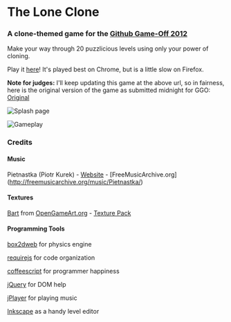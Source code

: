 # The Lone Clone

### A clone-themed game for the [Github Game-Off 2012](https://github.com/github/game-off-2012)

Make your way through 20 puzzlicious levels using only your power of cloning.

Play it [here](https://s3.amazonaws.com/james_gary/theLoneClone/index.html)! It's played best on Chrome, but is a little slow on Firefox.

**Note for judges:** I'll keep updating this game at the above url, so in fairness, here is the original version of the game as submitted midnight for GGO: [Original](https://s3.amazonaws.com/james_gary/github-gameoff/theLoneClone/index.html)

![Splash page](http://i.imgur.com/1ahvg.png)

![Gameplay](http://i.imgur.com/eDknv.png)

### Credits

#### Music
Pietnastka (Piotr Kurek) - [Website](http://www.piotrkurek.com/) - [FreeMusicArchive.org] (http://freemusicarchive.org/music/Pietnastka/)

#### Textures

[Bart](http://opengameart.org/users/bart) from [OpenGameArt.org](http://opengameart.org) - [Texture Pack](http://opengameart.org/content/19-high-res-stone-and-concrete-texture-photos)

#### Programming Tools
[box2dweb](http://code.google.com/p/box2dweb/) for physics engine

[requirejs](http://requirejs.org/) for code organization

[coffeescript](http://coffeescript.org/) for programmer happiness

[jQuery](http://jquery.com/) for DOM help

[jPlayer](http://www.jplayer.org/) for playing music

[Inkscape](http://inkscape.org/) as a handy level editor
